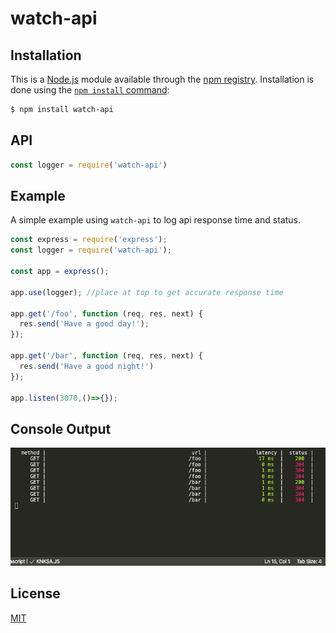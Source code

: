 # watch-api
## Installation

This is a [Node.js](https://nodejs.org/en/) module available through the
[npm registry](https://www.npmjs.com/). Installation is done using the
[`npm install` command](https://docs.npmjs.com/getting-started/installing-npm-packages-locally):

```sh
$ npm install watch-api
```

## API

```js
const logger = require('watch-api')
```

## Example

A simple example using `watch-api` to log api response time and status.

```js
const express = require('express');
const logger = require('watch-api');

const app = express();

app.use(logger); //place at top to get accurate response time

app.get('/foo', function (req, res, next) {
  res.send('Have a good day!');
});

app.get('/bar', function (req, res, next) {
  res.send('Have a good night!')
});

app.listen(3070,()=>{});
```
## Console Output
![console output](console_example.png)

## License

[MIT](LICENSE)